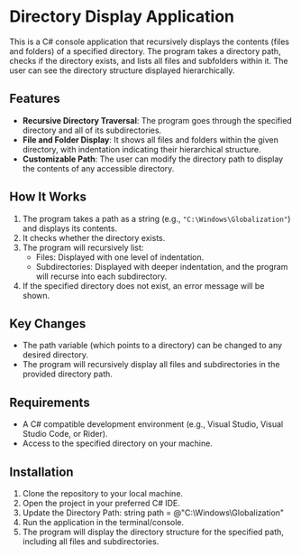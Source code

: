 ﻿# Directory Display Application

This is a C# console application that recursively displays the contents (files and folders) of a specified directory. The program takes a directory path, checks if the directory exists, and lists all files and subfolders within it. The user can see the directory structure displayed hierarchically.

## Features
- **Recursive Directory Traversal**: The program goes through the specified directory and all of its subdirectories.
- **File and Folder Display**: It shows all files and folders within the given directory, with indentation indicating their hierarchical structure.
- **Customizable Path**: The user can modify the directory path to display the contents of any accessible directory.

## How It Works
1. The program takes a path as a string (e.g., `"C:\Windows\Globalization"`) and displays its contents.
2. It checks whether the directory exists.
3. The program will recursively list:
    - Files: Displayed with one level of indentation.
    - Subdirectories: Displayed with deeper indentation, and the program will recurse into each subdirectory.
4. If the specified directory does not exist, an error message will be shown.

## Key Changes
- The path variable (which points to a directory) can be changed to any desired directory.
- The program will recursively display all files and subdirectories in the provided directory path.

## Requirements
- A C# compatible development environment (e.g., Visual Studio, Visual Studio Code, or Rider).
- Access to the specified directory on your machine.

## Installation
1. Clone the repository to your local machine.
2. Open the project in your preferred C# IDE.
3. Update the Directory Path: string path = @"C:\Windows\Globalization"
4. Run the application in the terminal/console.
5. The program will display the directory structure for the specified path, including all files and subdirectories.